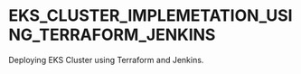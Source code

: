 # EKS_CLUSTER_IMPLEMETATION_USING_TERRAFORM_JENKINS
Deploying EKS Cluster using Terraform and Jenkins.
